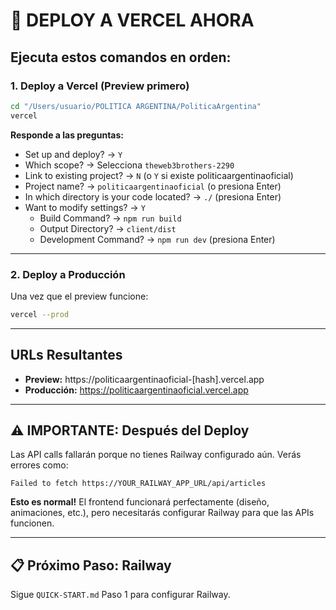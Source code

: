 # 🚀 DEPLOY A VERCEL AHORA

## Ejecuta estos comandos en orden:

### 1. Deploy a Vercel (Preview primero)

```bash
cd "/Users/usuario/POLITICA ARGENTINA/PoliticaArgentina"
vercel
```

**Responde a las preguntas:**
- Set up and deploy? → `Y`
- Which scope? → Selecciona `theweb3brothers-2290`
- Link to existing project? → `N` (o `Y` si existe politicaargentinaoficial)
- Project name? → `politicaargentinaoficial` (o presiona Enter)
- In which directory is your code located? → `./` (presiona Enter)
- Want to modify settings? → `Y`
  - Build Command? → `npm run build`
  - Output Directory? → `client/dist`
  - Development Command? → `npm run dev` (presiona Enter)

---

### 2. Deploy a Producción

Una vez que el preview funcione:

```bash
vercel --prod
```

---

## URLs Resultantes

- **Preview:** https://politicaargentinaoficial-[hash].vercel.app
- **Producción:** https://politicaargentinaoficial.vercel.app

---

## ⚠️ IMPORTANTE: Después del Deploy

Las API calls fallarán porque no tienes Railway configurado aún. Verás errores como:

```
Failed to fetch https://YOUR_RAILWAY_APP_URL/api/articles
```

**Esto es normal!** El frontend funcionará perfectamente (diseño, animaciones, etc.), pero necesitarás configurar Railway para que las APIs funcionen.

---

## 📋 Próximo Paso: Railway

Sigue `QUICK-START.md` Paso 1 para configurar Railway.
